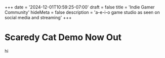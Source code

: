 +++
date = '2024-12-01T10:59:25-07:00'
draft = false
title = 'Indie Gamer Community'
hideMeta = false
description = 'a-e-i-o game studio as seen on social media and streaming'
+++

# Scaredy Cat Demo Now Out
hi